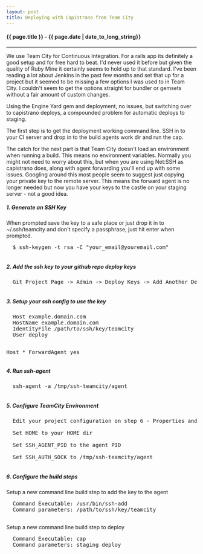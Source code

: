 ```yaml
---
layout: post
title: Deploying with Capistrano from Team City
---
```


<h4>{{ page.title }} - {{ page.date | date_to_long_string}}</h4>

<hr>

<p>
  We use Team City for Continuous Integration.  For a rails app its definitely a good setup and for free hard to beat.  I'd never used it before but 
  given the quality of Ruby Mine it certainly seems to hold up to that standard.  I've been reading a lot about Jenkins in the past few months and 
  set that up for a project but it seemed to be missing a few options I was used to in Team City.  I couldn't seem to get the options straight for 
  bundler or gemsets without a fair amount of custom changes.
</p>
<p>
  Using the Engine Yard gem and deployment, no issues, but switching over to capistrano deploys, a compounded problem for automatic deploys to staging.
</p>
<p>
  The first step is to get the deployment working command line.  SSH in to your CI server and drop in to the build agents work dir and run the cap.
</p>
<p>
  The catch for the next part is that Team City doesn't load an environment when running a build.  This means no environment variables.  Normally 
  you might not need to worry about this, but when you are using Net:SSH as capistrano does, along with agent forwarding you'll end up with some 
  issues.  Googling around this most people seem to suggest just copying your private key to the remote server.  This means the forward agent is no 
  longer needed but now you have your keys to the castle on your staging server - not a good idea.
</p>
<h5>1. Generate an SSH Key</h5>
<p>
  When prompted save the key to a safe place or just drop it in to ~/.ssh/teamcity and don't specify a passphrase, just hit enter when prompted.
  <div class="highlight">
  <pre>
  $ ssh-keygen -t rsa -C "your_email@youremail.com"
  </pre>
  </div>
</p>
<h5>2. Add the ssh key to your github repo deploy keys</h5>
<p>
  <div class="highlight">
  <pre>
  Git Project Page -> Admin -> Deploy Keys -> Add Another Deploy Key
  </pre>
  </div>
</p>
<h5>3. Setup your ssh config to use the key</h5>
<p>
  <div class="highlight">
  <pre>
  Host example.domain.com
  HostName example.domain.com
  IdentityFile /path/to/ssh/key/teamcity
  User deploy

  Host *
    ForwardAgent yes
  </pre>
  </div>
</p>
<h5>4. Run ssh-agent</h5>
<p>
  <div class="highlight">
  <pre>
  ssh-agent -a /tmp/ssh-teamcity/agent
  </pre>
  </div>
</p>
<h5>5. Configure TeamCity Environment</h5>
<p>
  <div class="highlight">
  <pre>
  Edit your project configuration on step 6 - Properties and Environment Variables.<br>
  Set HOME to your HOME dir<br>
  Set SSH_AGENT_PID to the agent PID<br>
  Set SSH_AUTH_SOCK to /tmp/ssh-teamcity/agent
  </pre>
  </div>
</p>
<h5>6. Configure the build steps</h5>
<p>
  Setup a new command line build step to add the key to the agent
  <div class="highlight">
  <pre>
  Command Executable: /usr/bin/ssh-add
  Command parameters: /path/to/ssh/key/teamcity
  </pre>
  </div>
</p>
<p>
  Setup a new command line build step to deploy
  <div class="highlight">
  <pre>
  Command Executable: cap
  Command parameters: staging deploy
  </pre>
  </div>
</p>



















